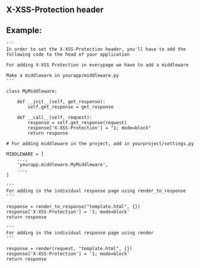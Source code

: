 X-XSS-Protection header
-------

## Example:

    '''
    In order to set the X-XSS-Protection header, you'll have to add the following code to the head of your application

    For adding X-XSS Protection in everypage we have to add a middleware

    Make a middleware in yourapp/middleware.py
    '''

    class MyMiddleware:

    	def __init__(self, get_response):
        	self.get_response = get_response

    	def __call__(self, request):
        	response = self.get_response(request)
        	response['X-XSS-Protection'] = "1; mode=block"
        	return response
   	
   	# For adding middleware in the project, add in yourproject/settings.py

   	MIDDLEWARE = [
    	...,
    	'yourapp.middleware.MyMiddleware',
    	...,
	]	

	'''
	For adding in the individual response page using render_to_response
	'''

	response = render_to_response("template.html", {})
	response['X-XSS-Protection'] = '1; mode=block'
	return response

	'''
	For adding in the individual response page using render
	'''

	response = render(request, "template.html", {})
	response['X-XSS-Protection'] = '1; mode=block'
	return response